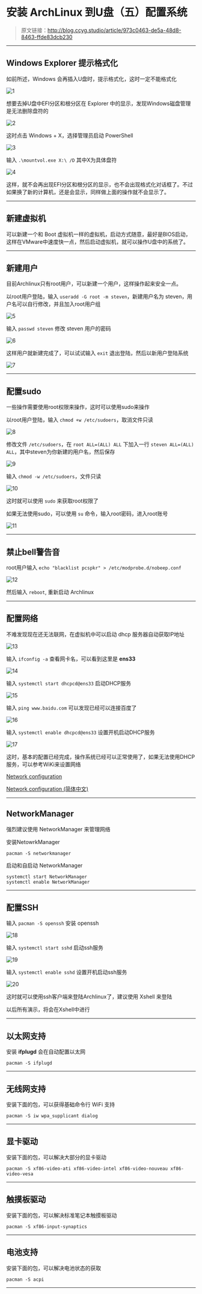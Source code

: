 # 安装 ArchLinux 到U盘（五）配置系统

[annotation]: <id> (973c0463-de5a-48d8-8463-ffde83dcb230)
[annotation]: <create_time> (2018-01-15 20:50:00)
[annotation]: <category> (计算机技术)
[annotation]: <tags> (操作系统|Linux)
[annotation]: <status> (public)
[annotation]: <topics> (安装 ArchLinux 到U盘)
[annotation]: <comments> (true)

> 原文链接：<http://blog.ccyg.studio/article/973c0463-de5a-48d8-8463-ffde83dcb230>

---


## Windows Explorer 提示格式化

如前所述，Windows 会再插入U盘时，提示格式化，这时一定不能格式化

![1](http://pqs8hg59d.bkt.clouddn.com/%E5%AE%89%E8%A3%85%20ArchLinux%20%E5%88%B0U%E7%9B%98%EF%BC%88%E4%BA%94%EF%BC%89%E9%85%8D%E7%BD%AE%E7%B3%BB%E7%BB%9F-1.png)

想要去掉U盘中EFI分区和根分区在 Explorer 中的显示，发现Windows磁盘管理是无法删除盘符的

![2](http://pqs8hg59d.bkt.clouddn.com/%E5%AE%89%E8%A3%85%20ArchLinux%20%E5%88%B0U%E7%9B%98%EF%BC%88%E4%BA%94%EF%BC%89%E9%85%8D%E7%BD%AE%E7%B3%BB%E7%BB%9F-2.png)

这时点击 Windows + X，选择管理员启动 PowerShell

![3](http://pqs8hg59d.bkt.clouddn.com/%E5%AE%89%E8%A3%85%20ArchLinux%20%E5%88%B0U%E7%9B%98%EF%BC%88%E4%BA%94%EF%BC%89%E9%85%8D%E7%BD%AE%E7%B3%BB%E7%BB%9F-3.png)

输入  `.\mountvol.exe X:\ /D` 其中X为具体盘符

![4](http://pqs8hg59d.bkt.clouddn.com/%E5%AE%89%E8%A3%85%20ArchLinux%20%E5%88%B0U%E7%9B%98%EF%BC%88%E4%BA%94%EF%BC%89%E9%85%8D%E7%BD%AE%E7%B3%BB%E7%BB%9F-4.png)

这样，就不会再出现EFI分区和根分区的显示，也不会出现格式化对话框了。不过如果换了新的计算机，还是会显示，同样做上面的操作就不会显示了。

***

## 新建虚拟机

可以新建一个和 Boot 虚拟机一样的虚拟机，启动方式随意，最好是BIOS启动，这样在VMware中速度快一点，然后启动虚拟机，就可以操作U盘中的系统了。

***

## 新建用户

目前Archlinux只有root用户，可以新建一个用户，这样操作起来安全一点。

以root用户登陆，输入 `useradd -G root -m steven`，新建用户名为 steven，用户名可以自行修改，并且加入root用户组

![5](http://pqs8hg59d.bkt.clouddn.com/%E5%AE%89%E8%A3%85%20ArchLinux%20%E5%88%B0U%E7%9B%98%EF%BC%88%E4%BA%94%EF%BC%89%E9%85%8D%E7%BD%AE%E7%B3%BB%E7%BB%9F-5.png)

输入 `passwd steven` 修改 steven 用户的密码

![6](http://pqs8hg59d.bkt.clouddn.com/%E5%AE%89%E8%A3%85%20ArchLinux%20%E5%88%B0U%E7%9B%98%EF%BC%88%E4%BA%94%EF%BC%89%E9%85%8D%E7%BD%AE%E7%B3%BB%E7%BB%9F-6.png)

这样用户就新建完成了，可以试试输入 `exit` 退出登陆，然后以新用户登陆系统

![7](http://pqs8hg59d.bkt.clouddn.com/%E5%AE%89%E8%A3%85%20ArchLinux%20%E5%88%B0U%E7%9B%98%EF%BC%88%E4%BA%94%EF%BC%89%E9%85%8D%E7%BD%AE%E7%B3%BB%E7%BB%9F-7.png)

***

## 配置sudo

一些操作需要使用root权限来操作，这时可以使用sudo来操作

以root用户登陆，输入 `chmod +w /etc/sudoers`，取消文件只读

![8](http://pqs8hg59d.bkt.clouddn.com/%E5%AE%89%E8%A3%85%20ArchLinux%20%E5%88%B0U%E7%9B%98%EF%BC%88%E4%BA%94%EF%BC%89%E9%85%8D%E7%BD%AE%E7%B3%BB%E7%BB%9F-8.png)

修改文件 `/etc/sudoers`，在 `root ALL=(ALL) ALL` 下加入一行 `steven ALL=(ALL) ALL`，其中steven为你新建的用户名，然后保存

![9](http://pqs8hg59d.bkt.clouddn.com/%E5%AE%89%E8%A3%85%20ArchLinux%20%E5%88%B0U%E7%9B%98%EF%BC%88%E4%BA%94%EF%BC%89%E9%85%8D%E7%BD%AE%E7%B3%BB%E7%BB%9F-9.png)

输入 `chmod -w /etc/sudoers`，文件只读

![10](http://pqs8hg59d.bkt.clouddn.com/%E5%AE%89%E8%A3%85%20ArchLinux%20%E5%88%B0U%E7%9B%98%EF%BC%88%E4%BA%94%EF%BC%89%E9%85%8D%E7%BD%AE%E7%B3%BB%E7%BB%9F-10.png)

这时就可以使用 `sudo` 来获取root权限了

如果无法使用sudo，可以使用 `su` 命令，输入root密码，进入root账号

![11](http://pqs8hg59d.bkt.clouddn.com/%E5%AE%89%E8%A3%85%20ArchLinux%20%E5%88%B0U%E7%9B%98%EF%BC%88%E4%BA%94%EF%BC%89%E9%85%8D%E7%BD%AE%E7%B3%BB%E7%BB%9F-11.png)

***

## 禁止bell警告音

root用户输入 `echo "blacklist pcspkr" > /etc/modprobe.d/nobeep.conf`

![12](http://pqs8hg59d.bkt.clouddn.com/%E5%AE%89%E8%A3%85%20ArchLinux%20%E5%88%B0U%E7%9B%98%EF%BC%88%E4%BA%94%EF%BC%89%E9%85%8D%E7%BD%AE%E7%B3%BB%E7%BB%9F-12.png)

然后输入 `reboot`, 重新启动 Archlinux

***

## 配置网络

不难发现现在还无法联网，在虚拟机中可以启动 dhcp 服务器自动获取IP地址

![13](http://pqs8hg59d.bkt.clouddn.com/%E5%AE%89%E8%A3%85%20ArchLinux%20%E5%88%B0U%E7%9B%98%EF%BC%88%E4%BA%94%EF%BC%89%E9%85%8D%E7%BD%AE%E7%B3%BB%E7%BB%9F-13.png)

输入 `ifconfig -a` 查看网卡名，可以看到这里是 **ens33**

![14](http://pqs8hg59d.bkt.clouddn.com/%E5%AE%89%E8%A3%85%20ArchLinux%20%E5%88%B0U%E7%9B%98%EF%BC%88%E4%BA%94%EF%BC%89%E9%85%8D%E7%BD%AE%E7%B3%BB%E7%BB%9F-14.png)

输入 `systemctl start dhcpcd@ens33` 启动DHCP服务

![15](http://pqs8hg59d.bkt.clouddn.com/%E5%AE%89%E8%A3%85%20ArchLinux%20%E5%88%B0U%E7%9B%98%EF%BC%88%E4%BA%94%EF%BC%89%E9%85%8D%E7%BD%AE%E7%B3%BB%E7%BB%9F-15.png)

输入 `ping www.baidu.com` 可以发现已经可以连接百度了

![16](http://pqs8hg59d.bkt.clouddn.com/%E5%AE%89%E8%A3%85%20ArchLinux%20%E5%88%B0U%E7%9B%98%EF%BC%88%E4%BA%94%EF%BC%89%E9%85%8D%E7%BD%AE%E7%B3%BB%E7%BB%9F-16.png)

输入 `systemctl enable dhcpcd@ens33` 设置开机启动DHCP服务

![17](http://pqs8hg59d.bkt.clouddn.com/%E5%AE%89%E8%A3%85%20ArchLinux%20%E5%88%B0U%E7%9B%98%EF%BC%88%E4%BA%94%EF%BC%89%E9%85%8D%E7%BD%AE%E7%B3%BB%E7%BB%9F-17.png)

这时，基本的配置已经完成，操作系统已经可以正常使用了，如果无法使用DHCP服务，可以参考WiKi来设置网络

[Network configuration](https://wiki.archlinux.org/index.php/Network_configuration)

[Network configuration (简体中文)](https://wiki.archlinux.org/index.php/Network_configuration_(%E7%AE%80%E4%BD%93%E4%B8%AD%E6%96%87))

***

## NetworkManager

强烈建议使用 NetworkManager 来管理网络

安装NetowrkManager

    pacman -S networkmanager

启动和自启动 NetworkManager
```
systemctl start NetworkManager
systemctl enable NetworkManager
```

---

## 配置SSH

输入 `pacman -S openssh` 安装 openssh

![18](http://pqs8hg59d.bkt.clouddn.com/%E5%AE%89%E8%A3%85%20ArchLinux%20%E5%88%B0U%E7%9B%98%EF%BC%88%E4%BA%94%EF%BC%89%E9%85%8D%E7%BD%AE%E7%B3%BB%E7%BB%9F-18.png)

输入 `systemctl start sshd` 启动ssh服务

![19](http://pqs8hg59d.bkt.clouddn.com/%E5%AE%89%E8%A3%85%20ArchLinux%20%E5%88%B0U%E7%9B%98%EF%BC%88%E4%BA%94%EF%BC%89%E9%85%8D%E7%BD%AE%E7%B3%BB%E7%BB%9F-19.png)

输入 `systemctl enable sshd` 设置开机启动ssh服务

![20](http://pqs8hg59d.bkt.clouddn.com/%E5%AE%89%E8%A3%85%20ArchLinux%20%E5%88%B0U%E7%9B%98%EF%BC%88%E4%BA%94%EF%BC%89%E9%85%8D%E7%BD%AE%E7%B3%BB%E7%BB%9F-20.png)

这时就可以使用ssh客户端来登陆Archlinux了，建议使用 Xshell 来登陆

以后所有演示，将会在Xshell中进行
***

## 以太网支持

安装 **ifplugd** 会在自动配置以太网
```
pacman -S ifplugd
```
***

## 无线网支持

安装下面的包，可以获得基础命令行 WiFi 支持

```
pacman -S iw wpa_supplicant dialog
```
***

## 显卡驱动

安装下面的包，可以解决大部分的显卡驱动
```
pacman -S xf86-video-ati xf86-video-intel xf86-video-nouveau xf86-video-vesa
```
***

## 触摸板驱动

安装下面的包，可以解决标准笔记本触摸板驱动
```
pacman -S xf86-input-synaptics
```
***

## 电池支持

安装下面的包，可以解决电池状态的获取

```
pacman -S acpi 
```
***

